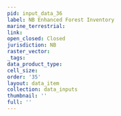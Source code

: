 ```yaml
---
pid: input_data_36
label: NB Enhanced Forest Inventory
marine_terrestrial: 
link: 
open_closed: Closed
jurisdiction: NB
raster_vector: 
_tags: 
data_product_type: 
cell_size: 
order: '35'
layout: data_item
collection: data_inputs
thumbnail: ''
full: ''
---
```


